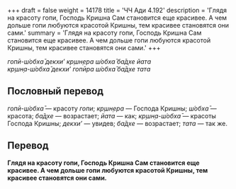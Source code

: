 +++
draft = false
weight = 14178
title = 'ЧЧ Ади 4.192'
description = 'Глядя на красоту гопи, Господь Кришна Сам становится еще красивее. А чем дольше гопи любуются красотой Кришны, тем красивее становятся они сами.'
summary = 'Глядя на красоту гопи, Господь Кришна Сам становится еще красивее. А чем дольше гопи любуются красотой Кришны, тем красивее становятся они сами.'
+++

_гопӣ-ш́обха̄ декхи’ кр̣шн̣ера ш́обха̄ ба̄д̣хе йата  
кр̣шн̣а-ш́обха̄ декхи’ гопӣра ш́обха̄ ба̄д̣хе тата_

## Пословный перевод

_гопӣ_\-_ш́обха̄_ — красоту _гопи_; _кр̣шн̣ера_ — Господа Кришны; _ш́обха̄_ — красота; _ба̄д̣хе_ — возрастает; _йата_ — как; _кр̣шн̣а_\-_ш́обха̄_ — красоты Господа Кришны; _декхи’_ — увидев; _ба̄д̣хе_ — возрастает; _тата_ — так же.

## Перевод

**Глядя на красоту гопи, Господь Кришна Сам становится еще красивее. А чем дольше гопи любуются красотой Кришны, тем красивее становятся они сами.**
